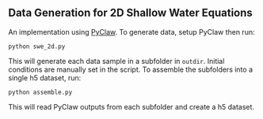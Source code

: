 ## Data Generation for 2D Shallow Water Equations

An implementation using [PyClaw](https://www.clawpack.org/pyclaw/). To generate data, setup PyClaw then run:

```
python swe_2d.py 
```

This will generate each data sample in a subfolder in ``outdir``. Initial conditions are manually set in the script. To assemble the subfolders into a single h5 dataset, run:

```
python assemble.py
```

This will read PyClaw outputs from each subfolder and create a h5 dataset. 